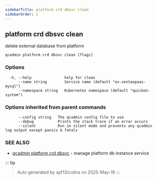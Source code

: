 ```yaml
---
sidebarTitle: platform crd dbsvc clean
sidebarOrder: 1
---
```


## platform crd dbsvc clean<Badge type="tip" text="4.0.0" />

delete external database from platform

```
qcadmin platform crd dbsvc clean [flags]
```

### Options

```
  -h, --help               help for clean
      --name string        Service name (default "ex-zentaopaas-mysql")
      --namespace string   Kubernetes namespace (default "quickon-system")
```

### Options inherited from parent commands

```
      --config string   The qcadmin config file to use
      --debug           Prints the stack trace if an error occurs
      --silent          Run in silent mode and prevents any qcadmin log output except panics & fatals
```

### SEE ALSO

* [qcadmin platform crd dbsvc](platform_crd_dbsvc.md)	 - manage platform db instance service

::: tip
>Auto generated by spf13/cobra on 2025-May-19
:::